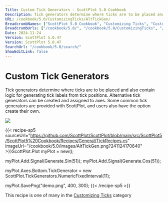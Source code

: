 ```yaml
---
Title: Custom Tick Generators - ScottPlot 5.0 Cookbook
Description: Tick generators determine where ticks are to be placed and also contain logic for generating tick labels from tick positions. Alternative tick generators can be created and assigned to axes. Some common tick generators are provided with ScottPlot, and users also have the option create their own.
URL: /cookbook/5.0/CustomizingTicks/AltTickGen/
BreadcrumbNames: ["ScottPlot 5.0 Cookbook", "Customizing Ticks", "Custom Tick Generators"]
BreadcrumbUrls: ["/cookbook/5.0/", "/cookbook/5.0/CustomizingTicks", "/cookbook/5.0/CustomizingTicks/AltTickGen"]
Date: 2024-11-24
Version: ScottPlot 5.0.47
Version: ScottPlot 5.0.47
SearchUrl: "/cookbook/5.0/search/"
ShowEditLink: false
---
```



<div class='d-flex align-items-center mt-5'>
<h1 class='me-2 text-dark my-0 border-0'>Custom Tick Generators</h1>
</div>

Tick generators determine where ticks are to be placed and also contain logic for generating tick labels from tick positions. Alternative tick generators can be created and assigned to axes. Some common tick generators are provided with ScottPlot, and users also have the option create their own.

[![](/cookbook/5.0/images/AltTickGen.png?241124170640)](/cookbook/5.0/images/AltTickGen.png?241124170640)

{{< recipe-sp5 sourceUrl="https://github.com/ScottPlot/ScottPlot/blob/main/src/ScottPlot5/ScottPlot5%20Cookbook/Recipes/General/TickRecipes.cs" imageUrl="/cookbook/5.0/images/AltTickGen.png?241124170640" >}}ScottPlot.Plot myPlot = new();

myPlot.Add.Signal(Generate.Sin(51));
myPlot.Add.Signal(Generate.Cos(51));

myPlot.Axes.Bottom.TickGenerator = new ScottPlot.TickGenerators.NumericFixedInterval(11);

myPlot.SavePng("demo.png", 400, 300);
{{< /recipe-sp5 >}}

<div class='my-5 text-center'>This recipe is one of many in the <a href='/cookbook/5.0/CustomizingTicks'>Customizing Ticks</a> category</div>


